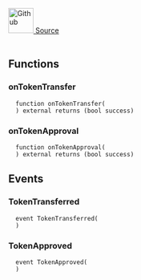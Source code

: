 <a href="https://github.com/solace-fi/solace-core/blob/main/contracts/mocks/MockERC677.sol"><img src="/img/github.svg" alt="Github" width="50px"/> Source</a><br/><br/>




## Functions
### onTokenTransfer
```solidity
  function onTokenTransfer(
  ) external returns (bool success)
```




### onTokenApproval
```solidity
  function onTokenApproval(
  ) external returns (bool success)
```





## Events
### TokenTransferred
```solidity
  event TokenTransferred(
  )
```



### TokenApproved
```solidity
  event TokenApproved(
  )
```



